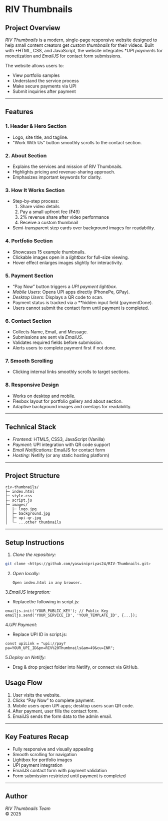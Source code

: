 # RIV Thumbnails

## Project Overview

*RIV Thumbnails* is a modern, single-page responsive website designed to help small content creators get *custom thumbnails* for their videos. Built with *HTML, CSS, and JavaScript, the website integrates **UPI payments* for monetization and *EmailJS* for contact form submissions.

The website allows users to:
- View portfolio samples
- Understand the service process
- Make secure payments via UPI
- Submit inquiries after payment

---

## Features

### 1. Header & Hero Section
- Logo, site title, and tagline.
- "Work With Us" button smoothly scrolls to the contact section.

### 2. About Section
- Explains the services and mission of RIV Thumbnails.
- Highlights pricing and revenue-sharing approach.
- Emphasizes important keywords for clarity.

### 3. How It Works Section
- Step-by-step process:
  1. Share video details
  2. Pay a small upfront fee (₹49)
  3. 2% revenue share after video performance
  4. Receive a custom thumbnail
- Semi-transparent step cards over background images for readability.

### 4. Portfolio Section
- Showcases 15 example thumbnails.
- Clickable images open in a *lightbox* for full-size viewing.
- Hover effect enlarges images slightly for interactivity.

### 5. Payment Section
- “Pay Now” button triggers a *UPI payment lightbox*.
- *Mobile Users:* Opens UPI apps directly (PhonePe, GPay).
- *Desktop Users:* Displays a QR code to scan.
- Payment status is tracked via a **hidden input field (paymentDone).
- Users cannot submit the contact form until payment is completed.

### 6. Contact Section
- Collects Name, Email, and Message.
- Submissions are sent via *EmailJS*.
- Validates required fields before submission.
- Alerts users to complete payment first if not done.

### 7. Smooth Scrolling
- Clicking internal links smoothly scrolls to target sections.

### 8. Responsive Design
- Works on desktop and mobile.
- Flexbox layout for portfolio gallery and about section.
- Adaptive background images and overlays for readability.

---

## Technical Stack
- *Frontend:* HTML5, CSS3, JavaScript (Vanilla)
- *Payment:* UPI integration with QR code support
- *Email Notifications:* EmailJS for contact form
- *Hosting:* Netlify (or any static hosting platform)

---

## Project Structure
```
riv-thumbnails/
├─ index.html
├─ style.css
├─ script.js
├─ images/
│  ├─ logo.jpg
│  ├─ background.jpg
│  ├─ upi-qr.jpg
│  └─ ...other thumbnails
```
---

## Setup Instructions

1. *Clone the repository:*
```bash
git clone <https://github.com/yaswinipriyas24/RIV-Thumbnails.git>
```
2. *Open locally:*
   ```
   Open index.html in any browser.
   ```

3.*EmailJS Integration:*
* Replacethe following in script.js:
```
emailjs.init('YOUR_PUBLIC_KEY'); // Public Key
emailjs.send('YOUR_SERVICE_ID', 'YOUR_TEMPLATE_ID', {...});
```
4.*UPI Payment:*
* Replace UPI ID in script.js:
```
const upiLink = "upi://pay?pa=YOUR_UPI_ID&pn=RIV%20Thumbnails&am=49&cu=INR";
```
5.*Deploy on Netlify:*
* Drag & drop project folder into Netlify, or connect via GitHub.

## Usage Flow

1. User visits the website.
2. Clicks “Pay Now” to complete payment.
3. Mobile users open UPI apps; desktop users scan QR code.
4. After payment, user fills the contact form.
5. EmailJS sends the form data to the admin email.

---

## Key Features Recap

- Fully responsive and visually appealing
- Smooth scrolling for navigation
- Lightbox for portfolio images
- UPI payment integration
- EmailJS contact form with payment validation
- Form submission restricted until payment is completed

---

## Author

*RIV Thumbnails Team*  
© 2025


